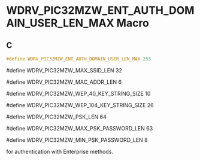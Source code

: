 # WDRV_PIC32MZW_ENT_AUTH_DOMAIN_USER_LEN_MAX Macro

## C

```c
#define WDRV_PIC32MZW_ENT_AUTH_DOMAIN_USER_LEN_MAX 255

```
#define WDRV_PIC32MZW_MAX_SSID_LEN 32

#define WDRV_PIC32MZW_MAC_ADDR_LEN 6

#define WDRV_PIC32MZW_WEP_40_KEY_STRING_SIZE 10

#define WDRV_PIC32MZW_WEP_104_KEY_STRING_SIZE 26

#define WDRV_PIC32MZW_PSK_LEN 64

#define WDRV_PIC32MZW_MAX_PSK_PASSWORD_LEN 63

#define WDRV_PIC32MZW_MIN_PSK_PASSWORD_LEN 8

for authentication with Enterprise methods.

